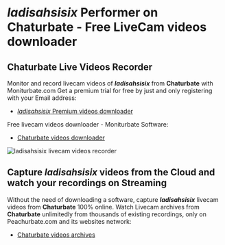 # _ladisahsisix_ Performer on Chaturbate - Free LiveCam videos downloader

## Chaturbate Live Videos Recorder

Monitor and record livecam videos of **_ladisahsisix_** from **Chaturbate** with Moniturbate.com
Get a premium trial for free by just and only registering with your Email address:
* [_ladisahsisix_ Premium videos downloader](https://moniturbate.com/request-demo-licence-key.html)

Free livecam videos downloader - Moniturbate Software:
* [Chaturbate videos downloader](https://moniturbate.com/moniturbate-download-software.html)

![_ladisahsisix_ livecam videos recorder](https://peachurnet.com/templates/moniturbate-software.png)


## Capture _ladisahsisix_ videos from the Cloud and watch your recordings on Streaming

Without the need of downloading a software, capture **_ladisahsisix_** livecam videos from **Chaturbate** 100% online.
Watch Livecam archives from **Chaturbate** unlimitedly from thousands of existing recordings, only on Peachurbate.com and its websites network:
* [Chaturbate videos archives](https://peachurnet.com/)